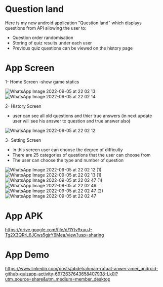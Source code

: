 # Question land 
Here is my new android application "Question land" which displays questions from API allowing the user to:
- Question order randomisation
- Storing of quiz results under each user
- Previous quiz questions can be viewed on the history page


# App Screen
1- Home Screen
 -show game statics 
 
![WhatsApp Image 2022-09-05 at 22 02 13](https://user-images.githubusercontent.com/55184522/188508209-6d65e13b-8168-4357-a2ea-7c19bdb846ba.jpeg)
![WhatsApp Image 2022-09-05 at 22 02 14](https://user-images.githubusercontent.com/55184522/188508291-04fa9cbd-1c99-432d-95b1-7e87e5d8ec0a.jpeg)


2- History Screen
 - user can see all old questions and thier true answers (in next update user will see his answer to question and true answer also)
 
![WhatsApp Image 2022-09-05 at 22 02 12](https://user-images.githubusercontent.com/55184522/188508434-9583d1da-76fe-42d1-92a2-d9a2082be0cf.jpeg)

3- Setting Screen
 - In this screen user can choose the degree of difficulty
 - There are 25 categories of questions that the user can choose from
 - The user can choose the type and number of question


![WhatsApp Image 2022-09-05 at 22 02 12 (1)](https://user-images.githubusercontent.com/55184522/188508653-1de6985c-3363-4bcb-a8ba-429a96bbf195.jpeg)
![WhatsApp Image 2022-09-05 at 22 02 13 (1)](https://user-images.githubusercontent.com/55184522/188508697-447a1f83-d0fd-4ed7-8d36-8b7be44a8bf7.jpeg)
![WhatsApp Image 2022-09-05 at 22 02 47 (1)](https://user-images.githubusercontent.com/55184522/188508706-47df68c1-3aa1-42b2-85eb-06bec8110d4a.jpeg)
![WhatsApp Image 2022-09-05 at 22 02 46](https://user-images.githubusercontent.com/55184522/188508717-118f9eae-a3cf-43cd-abbd-bfc087e686f8.jpeg)
![WhatsApp Image 2022-09-05 at 22 02 47 (2)](https://user-images.githubusercontent.com/55184522/188508735-82d5fe1d-a9ce-405a-ba82-45f96f897a86.jpeg)
![WhatsApp Image 2022-09-05 at 22 02 47](https://user-images.githubusercontent.com/55184522/188508752-b2e366af-772d-40db-901c-4b74d00e8fdd.jpeg)


# App APK
https://drive.google.com/file/d/1Ytv9xuuJ-Tg2X3QRrL6JCws5gjrY6Mea/view?usp=sharing

# App Demo
https://www.linkedin.com/posts/abdelrahman-rafaat-anwer-amer_android-github-quizapp-activity-6972637643658407938-Lk0I?utm_source=share&utm_medium=member_desktop
